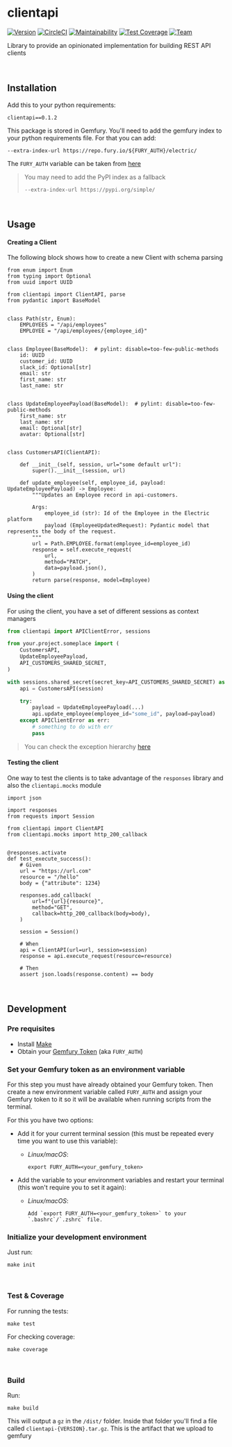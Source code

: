 # clientapi

[![Version](https://img.shields.io/badge/version-0.1.2-blue)](https://img.shields.io/badge/version-0.1.2-blue)
[![CircleCI](https://circleci.com/gh/ElectricAI/clientapi.svg?style=svg&circle-token=116bb1eeb17c6c4313e6789f3602159fe3f01b39)](https://circleci.com/gh/ElectricAI/clientapi)
[![Maintainability](https://api.codeclimate.com/v1/badges/808f871258566a76cfe0/maintainability)](https://codeclimate.com/repos/606c928b15a5f61085017d7c/maintainability)
[![Test Coverage](https://api.codeclimate.com/v1/badges/808f871258566a76cfe0/test_coverage)](https://codeclimate.com/repos/606c928b15a5f61085017d7c/test_coverage)
[![Team](https://img.shields.io/badge/team-ite-orange)](https://img.shields.io/badge/team-ite-orange)

Library to provide an opinionated implementation for building REST API clients

&nbsp;
## Installation


Add this to your python requirements:

    clientapi==0.1.2


This package is stored in Gemfury. You'll need to add the gemfury index to
your python requirements file. For that you can add:

    --extra-index-url https://repo.fury.io/${FURY_AUTH}/electric/

The `FURY_AUTH` variable can be taken from [here](https://manage.fury.io/manage/electric/tokens/shared)

> You may need to add the PyPI index as a fallback
>
> `--extra-index-url https://pypi.org/simple/`


&nbsp;
## Usage

#### Creating a Client

The following block shows how to create a new Client with schema parsing

```python3
from enum import Enum
from typing import Optional
from uuid import UUID

from clientapi import ClientAPI, parse
from pydantic import BaseModel


class Path(str, Enum):
    EMPLOYEES = "/api/employees"
    EMPLOYEE = "/api/employees/{employee_id}"


class Employee(BaseModel):  # pylint: disable=too-few-public-methods
    id: UUID
    customer_id: UUID
    slack_id: Optional[str]
    email: str
    first_name: str
    last_name: str


class UpdateEmployeePayload(BaseModel):  # pylint: disable=too-few-public-methods
    first_name: str
    last_name: str
    email: Optional[str]
    avatar: Optional[str]


class CustomersAPI(ClientAPI):

    def __init__(self, session, url="some default url"):
        super().__init__(session, url)

    def update_employee(self, employee_id, payload: UpdateEmployeePayload) -> Employee:
        """Updates an Employee record in api-customers.

        Args:
            employee_id (str): Id of the Employee in the Electric platform
            payload (EmployeeUpdatedRequest): Pydantic model that represents the body of the request.
        """
        url = Path.EMPLOYEE.format(employee_id=employee_id)
        response = self.execute_request(
            url,
            method="PATCH",
            data=payload.json(),
        )
        return parse(response, model=Employee)
```


#### Using the client

For using the client, you have a set of different sessions as context managers

```python
from clientapi import APIClientError, sessions

from your.project.someplace import (
    CustomersAPI,
    UpdateEmployeePayload,
    API_CUSTOMERS_SHARED_SECRET,
)

with sessions.shared_secret(secret_key=API_CUSTOMERS_SHARED_SECRET) as session:
    api = CustomersAPI(session)

    try:
        payload = UpdateEmployeePayload(...)
        api.update_employee(employee_id="some_id", payload=payload)
    except APIClientError as err:
        # something to do with err
        pass
```

> You can check the exception hierarchy [here](clientapi/exceptions.py)

#### Testing the client

One way to test the clients is to take advantage of the `responses` library and also
the `clientapi.mocks` module

```python3
import json

import responses
from requests import Session

from clientapi import ClientAPI
from clientapi.mocks import http_200_callback


@responses.activate
def test_execute_success():
    # Given
    url = "https://url.com"
    resource = "/hello"
    body = {"attribute": 1234}

    responses.add_callback(
        url=f"{url}{resource}",
        method="GET",
        callback=http_200_callback(body=body),
    )

    session = Session()

    # When
    api = ClientAPI(url=url, session=session)
    response = api.execute_request(resource=resource)

    # Then
    assert json.loads(response.content) == body

```


&nbsp;
## Development


### Pre requisites

- Install [Make](https://www.gnu.org/software/make)
- Obtain your [Gemfury Token](https://manage.fury.io/manage/electric/tokens/shared) (aka `FURY_AUTH`)

### Set your Gemfury token as an environment variable

For this step you must have already obtained your Gemfury token. Then create a new environment variable called `FURY_AUTH` and assign your Gemfury token to it so it will be available when running scripts from the terminal.

For this you have two options:

- Add it for your current terminal session (this must be repeated every time you want to use this variable):

  - *Linux/macOS*:

        export FURY_AUTH=<your_gemfury_token>

- Add the variable to your environment variables and restart your terminal (this won't require you to set it again):

  - *Linux/macOS*:

        Add `export FURY_AUTH=<your_gemfury_token>` to your `.bashrc`/`.zshrc` file.


### Initialize your development environment

Just run:

    make init


&nbsp;
### Test & Coverage

For running the tests:

    make test

For checking coverage:

    make coverage

&nbsp;
### Build

Run:

    make build

This will output a `gz` in the `/dist/` folder. Inside that folder
you'll find a file called `clientapi-{VERSION}.tar.gz`. This is the artifact that
we upload to gemfury
